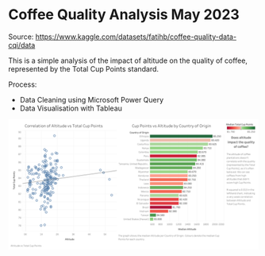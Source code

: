 # Coffee Quality Analysis May 2023

Source: https://www.kaggle.com/datasets/fatihb/coffee-quality-data-cqi/data

This is a simple analysis of the impact of altitude on the quality of coffee, represented by the Total Cup Points standard.

Process:
- Data Cleaning using Microsoft Power Query
- Data Visualisation with Tableau

![Dashboard image](./Altitude%20and%20Quality%20dashboard.png)
